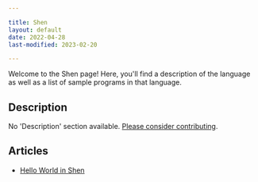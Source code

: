 ```yaml
---

title: Shen
layout: default
date: 2022-04-28
last-modified: 2023-02-20

---
```


Welcome to the Shen page! Here, you'll find a description of the language as well as a list of sample programs in that language.

## Description

No 'Description' section available. [Please consider contributing](https://github.com/TheRenegadeCoder/sample-programs-website).

## Articles

- [Hello World in Shen](https://sampleprograms.io/projects/hello-world/shen)